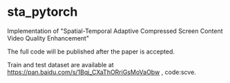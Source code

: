 # sta_pytorch
Implementation of "Spatial-Temporal Adaptive Compressed Screen Content Video Quality Enhancement"

The full code will be published after the paper is accepted.

Train and test dataset are available at https://pan.baidu.com/s/1Bqj_CXaThORriGsMoVaObw , code:scve.

